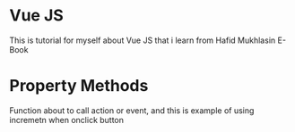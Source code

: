 # Vue JS

This is tutorial for myself about Vue JS that i learn from Hafid Mukhlasin E-Book

# Property Methods

Function about to call action or event, and this is example of using incremetn when onclick button
